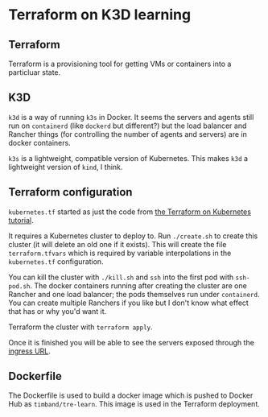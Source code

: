 # Terraform on K3D learning

## Terraform

Terraform is a provisioning tool for getting VMs or containers into a
particluar state.

## K3D

`k3d` is a way of running `k3s` in Docker. It seems the servers and
agents still run on `containerd` (like `dockerd` but different?) but
the load balancer and Rancher things (for controlling the number of
agents and servers) are in docker containers.

`k3s` is a lightweight, compatible version of Kubernetes. This makes
`k3d` a lightweight version of `kind`, I think.

## Terraform configuration

`kubernetes.tf` started as just the code from
[the Terraform on Kubernetes tutorial](https://developer.hashicorp.com/terraform/tutorials/kubernetes/kubernetes-provider).

It requires a Kubernetes cluster to deploy to. Run `./create.sh` to
create this cluster (it will delete an old one if it exists). This
will create the file `terraform.tfvars` which is required by variable
interpolations in the `kubernetes.tf` configuration.

You can kill the cluster with `./kill.sh` and `ssh` into the first pod
with `ssh-pod.sh`. The docker containers running after creating the
cluster are one Rancher and one load balancer; the pods themselves
run under `containerd`. You can create multiple Ranchers if you like
but I don't know what effect that has or why you'd want it.

Terraform the cluster with `terraform apply`.

Once it is finished you will be able to see the servers exposed
through the [ingress URL](http://localhost:33302).

## Dockerfile

The Dockerfile is used to build a docker image which is pushed to
Docker Hub as `timband/tre-learn`. This image is used in the
Terraform deployment.
